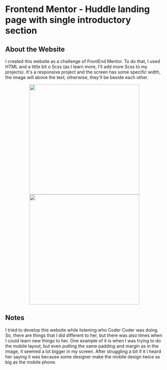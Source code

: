# Frontend Mentor - Huddle landing page with single introductory section

## About the Website
I created this website as a challenge of FrontEnd Mentor.
To do that, I used HTML and a little bit o Scss (as I learn more, I'll add more Scss to my projects).
It's a responsive project and the screen has some specific width, the image will above the text, otherwise, they'll be beside each other.


<div align="center">
  <img src="https://user-images.githubusercontent.com/105115163/179132287-557d2b83-424c-41ac-bc43-9c6def86f33d.png" height="350">
  <img src="https://user-images.githubusercontent.com/105115163/179132290-b913252a-2104-4e82-99bc-1499d1b4972c.png" height="350">
</div>


## Notes
I tried to develop this website while listening who Coder Coder was doing.
So, there are things that I did different to her, but there was also times when I could learn new things to her.
One example of it is when I was trying to do the mobile layout, but even putting the same padding and margin as in the image, it seemed a lot bigger in my screen.
After struggling a bit if it I heard her saying it was because some designer make the mobile design twice as big as the mobile phone.
